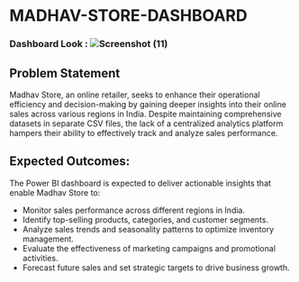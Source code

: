 # MADHAV-STORE-DASHBOARD



### Dashboard Look : ![Screenshot (11)](https://github.com/Ishanburchunde2003/MADHAV-STORE-DASHBOARD/assets/93259760/7c8c5600-80d0-4b72-a820-87daa244dfd4)


## Problem Statement

Madhav Store, an online retailer, seeks to enhance their operational efficiency and decision-making by gaining deeper insights into their online sales across various regions in India. Despite maintaining comprehensive datasets in separate CSV files, the lack of a centralized analytics platform hampers their ability to effectively track and analyze sales performance.

## Expected Outcomes:

The Power BI dashboard is expected to deliver actionable insights that enable Madhav Store to:

- Monitor sales performance across different regions in India.
- Identify top-selling products, categories, and customer segments.
- Analyze sales trends and seasonality patterns to optimize inventory management.
- Evaluate the effectiveness of marketing campaigns and promotional activities.
- Forecast future sales and set strategic targets to drive business growth.



